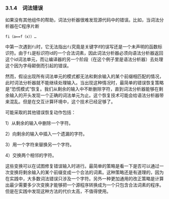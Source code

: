 ### 3.1.4　词法错误

如果没有其他组件的帮助，词法分析器很难发现源代码中的错误。比如，当词法分析器在C程序片断

`fi（a==f（x））…`

中第一次遇到`fi`时，它无法指出`fi`究竟是关键字if的误写还是一个未声明的函数标识符。由于`fi`是标识符id的一个合法词素，因此词法分析器必须向语法分析器返回这个id词法单元，而让编译器的另一个阶段（在这个例子里是语法分析器）去处理这个因为字母颠倒而引起的错误。

然而，假设出现所有词法单元的模式都无法和剩余输入的某个前缀相匹配的情况，此时词法分析器就不能继续处理输入。当出现这种情况时，最简单的错误恢复策略是“恐慌模式”恢复。我们从剩余的输入中不断删除字符，直到词法分析器能够在剩余输入的开头发现一个正确的词法单元为止。这个恢复技术可能会给语法分析器带来混乱。但是在交互计算环境中，这个技术已经足够了。

可能采取的其他错误恢复动作包括：

1）从剩余的输入中删除一个字符。

2）向剩余的输入中插入一个遗漏的字符。

3）用一个字符来替换另一个字符。

4）交换两个相邻的字符。

这些变换可以在试图修复错误输入时进行。最简单的策略是看一下是否可以通过一次变换将剩余输入的某个前缀变成一个合法的词素。这种策略还是有道理的，因为在实践中，大多数词法错误只涉及一个字符。另外一种更加通用的改正策略是计算出最少需要多少次变换才能够把一个源程序转换成为一个只包含合法词素的程序。但是在实践中发现这种方法的代价太高，不值得使用。